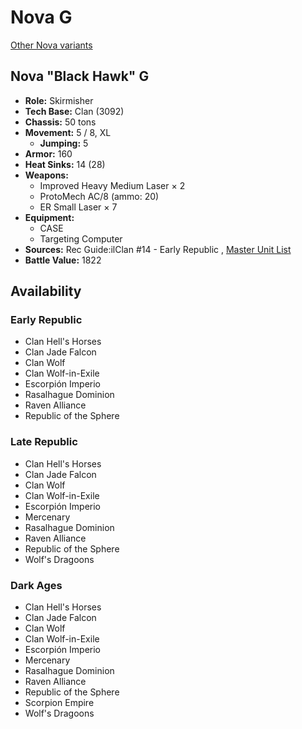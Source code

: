 # Nova G 

[Other Nova variants](../nova.md) 

## Nova "Black Hawk" G 

- **Role:** Skirmisher 
- **Tech Base:** Clan (3092) 
- **Chassis:** 50 tons 
- **Movement:** 5 / 8, XL 
  - **Jumping:** 5 
- **Armor:** 160 
- **Heat Sinks:** 14 (28) 
- **Weapons:** 
  - Improved Heavy Medium Laser × 2 
  - ProtoMech AC/8 (ammo: 20) 
  - ER Small Laser × 7 
- **Equipment:** 
  - CASE 
  - Targeting Computer 
- **Sources:** Rec Guide:ilClan #14 - Early Republic , [Master Unit List](http://masterunitlist.info/Unit/Details/8165/black-hawk-nova-g) 
- **Battle Value:** 1822 

## Availability 

### Early Republic 

- Clan Hell's Horses 
- Clan Jade Falcon 
- Clan Wolf 
- Clan Wolf-in-Exile 
- Escorpión Imperio 
- Rasalhague Dominion 
- Raven Alliance 
- Republic of the Sphere 

### Late Republic 

- Clan Hell's Horses 
- Clan Jade Falcon 
- Clan Wolf 
- Clan Wolf-in-Exile 
- Escorpión Imperio 
- Mercenary 
- Rasalhague Dominion 
- Raven Alliance 
- Republic of the Sphere 
- Wolf's Dragoons 

### Dark Ages 

- Clan Hell's Horses 
- Clan Jade Falcon 
- Clan Wolf 
- Clan Wolf-in-Exile 
- Escorpión Imperio 
- Mercenary 
- Rasalhague Dominion 
- Raven Alliance 
- Republic of the Sphere 
- Scorpion Empire 
- Wolf's Dragoons 


